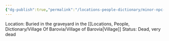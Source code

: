 ```yaml
---
{"dg-publish":true,"permalink":"/locations-people-dictionary/minor-npc-s/kolyan-indirovich/","tags":["NPC"]}
---
```




Location: Buried in the graveyard in the [[Locations, People, Dictionary/Village Of Barovia/Village of Barovia\|Village]]
Status: Dead, very dead
